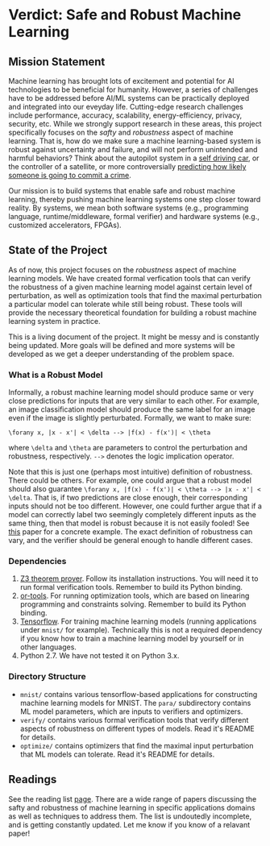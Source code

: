 # Verdict: Safe and Robust Machine Learning

## Mission Statement
Machine learning has brought lots of excitement and potential for AI technologies to be beneficial for humanity. However, a series of challenges have to be addressed before AI/ML systems can be practically deployed and integrated into our eveyday life. Cutting-edge research challenges include performance, accuracy, scalability, energy-efficiency, privacy, security, etc. While we strongly support research in these areas, this project specifically focuses on the *safty* and *robustness* aspect of machine learning. That is, how do we make sure a machine learning-based system is robust against uncertainty and failure, and will not perform unintended and harmful behaviors? Think about the autopilot system in a [self driving car](http://www.nytimes.com/2016/07/13/business/tesla-autopilot-fatal-crash-investigation.html?_r=0), or the controller of a satellite, or more controversially [predicting how likely someone is going to commit a crime](http://www.bloomberg.com/features/2016-richard-berk-future-crime/).

Our mission is to build systems that enable safe and robust machine learning, thereby pushing machine learning systems one step closer toward reality. By systems, we mean both software systems (e.g., programming language, runtime/middleware, formal verifier) and hardware systems (e.g., customized accelerators, FPGAs).

## State of the Project

As of now, this project focuses on the *robustness* aspect of machine learning models. We have created formal verfication tools that can verify the robustness of a given machine learning model against certain level of perturbation, as well as optimization tools that find the maximal perturbation a particular model can tolerate while still being robust. These tools will provide the necessary theoretical foundation for building a robust machine learning system in practice.

This is a living document of the project. It might be messy and is constantly being updated. More goals will be defined and more systems will be developed as we get a deeper understanding of the problem space.

### What is a Robust Model

Informally, a robust machine learning model should produce same or very close predictions for inputs that are very similar to each other. For example, an image classification model should produce the same label for an image even if the image is slightly perturbated. Formally, we want to make sure:

```
\forany x, |x - x'| < \delta --> |f(x) - f(x')| < \theta
```
where `\delta` and `\theta` are parameters to control the perturbation and robustness, respectively. `-->` denotes the logic implication operator.

Note that this is just one (perhaps most intuitive) definition of robustness. There could be others. For example, one could argue that a robust model should also guarantee `\forany x, |f(x) - f(x')| < \theta --> |x - x'| < \delta`. That is, if two predictions are close enough, their corresponding inputs should not be too different. However, one could further argue that if a model can correctly label two seemingly completely different inputs as the same thing, then that model is robust because it is not easily fooled! See [this](http://arxiv.org/pdf/1412.1897v4.pdf) paper for a concrete example. The exact definition of robustness can vary, and the verifier should be general enough to handle different cases.

### Dependencies
1. [Z3 theorem prover](https://github.com/Z3Prover/z3). Follow its installation instructions. You will need it to run formal verification tools. Remember to build its Python binding.
2. [or-tools](https://github.com/google/or-tools/). For running optimization tools, which are based on linearing programming and constraints solving. Remember to build its Python binding.
3. [Tensorflow](https://github.com/tensorflow/tensorflow). For training machine learning models (running applications under `mnist/` for example). Technically this is not a required dependency if you know how to train a machine learning model by yourself or in other languages.
4. Python 2.7. We have not tested it on Python 3.x.

### Directory Structure
* `mnist/` contains various tensorflow-based applications for constructing machine learning models for MNIST. The `para/` subdirectory contains ML model parameters, which are inputs to verifiers and optimizers.
* `verify/` contains various formal verification tools that verify different aspects of robustness on different types of models. Read it's README for details.
* `optimize/` contains optimizers that find the maximal input perturbation that ML models can tolerate. Read it's README for details.

## Readings
See the reading list [page](https://github.com/yuhao/verdict/blob/master/readings.md). There are a wide range of papers discussing the safty and robustness of machine learning in specific applications domains as well as techniques to address them. The list is undoutedly incomplete, and is getting constantly updated. Let me know if you know of a relavant paper!

